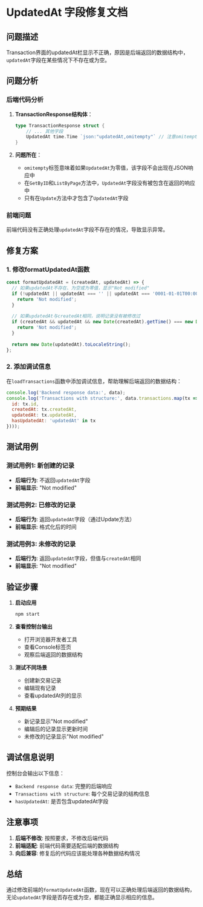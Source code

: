 # UpdatedAt 字段修复文档

## 问题描述

Transaction界面的updatedAt栏显示不正确，原因是后端返回的数据结构中，`updatedAt`字段在某些情况下不存在或为空。

## 问题分析

### 后端代码分析

1. **TransactionResponse结构体**：
   ```go
   type TransactionResponse struct {
       // ... 其他字段
       UpdatedAt time.Time `json:"updatedAt,omitempty"` // 注意omitempty标签
   }
   ```

2. **问题所在**：
   - `omitempty`标签意味着如果`UpdatedAt`为零值，该字段不会出现在JSON响应中
   - 在`GetByID`和`ListByPage`方法中，`UpdatedAt`字段没有被包含在返回的响应中
   - 只有在`Update`方法中才包含了`UpdatedAt`字段

### 前端问题

前端代码没有正确处理`updatedAt`字段不存在的情况，导致显示异常。

## 修复方案

### 1. 修改formatUpdatedAt函数

```javascript
const formatUpdatedAt = (createdAt, updatedAt) => {
  // 如果updatedAt不存在、为空或为零值，显示"Not modified"
  if (!updatedAt || updatedAt === '' || updatedAt === '0001-01-01T00:00:00Z') {
    return 'Not modified';
  }
  
  // 如果updatedAt与createdAt相同，说明记录没有被修改过
  if (createdAt && updatedAt && new Date(createdAt).getTime() === new Date(updatedAt).getTime()) {
    return 'Not modified';
  }
  
  return new Date(updatedAt).toLocaleString();
};
```

### 2. 添加调试信息

在`loadTransactions`函数中添加调试信息，帮助理解后端返回的数据结构：

```javascript
console.log('Backend response data:', data);
console.log('Transactions with structure:', data.transactions.map(tx => ({
  id: tx.id,
  createdAt: tx.createdAt,
  updatedAt: tx.updatedAt,
  hasUpdatedAt: 'updatedAt' in tx
})));
```

## 测试用例

### 测试用例1: 新创建的记录
- **后端行为**: 不返回`updatedAt`字段
- **前端显示**: "Not modified"

### 测试用例2: 已修改的记录
- **后端行为**: 返回`updatedAt`字段（通过Update方法）
- **前端显示**: 格式化后的时间

### 测试用例3: 未修改的记录
- **后端行为**: 返回`updatedAt`字段，但值与`createdAt`相同
- **前端显示**: "Not modified"

## 验证步骤

1. **启动应用**
   ```bash
   npm start
   ```

2. **查看控制台输出**
   - 打开浏览器开发者工具
   - 查看Console标签页
   - 观察后端返回的数据结构

3. **测试不同场景**
   - 创建新交易记录
   - 编辑现有记录
   - 查看updatedAt列的显示

4. **预期结果**
   - 新记录显示"Not modified"
   - 编辑后的记录显示更新时间
   - 未修改的记录显示"Not modified"

## 调试信息说明

控制台会输出以下信息：
- `Backend response data`: 完整的后端响应
- `Transactions with structure`: 每个交易记录的结构信息
- `hasUpdatedAt`: 是否包含updatedAt字段

## 注意事项

1. **后端不修改**: 按照要求，不修改后端代码
2. **前端适配**: 前端代码需要适配后端的数据结构
3. **向后兼容**: 修复后的代码应该能处理各种数据结构情况

## 总结

通过修改前端的`formatUpdatedAt`函数，现在可以正确处理后端返回的数据结构，无论`updatedAt`字段是否存在或为空，都能正确显示相应的信息。 
